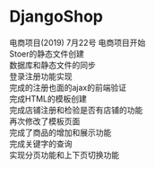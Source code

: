 # DjangoShop
电商项目(2019)
7月22号 电商项目开始<br>
Stoer的静态文件创建<br>
数据库和静态文件的同步<br>
登录注册功能实现<br>
完成的注册也面的ajax的前端验证<br>
完成HTML的模板创建<br>
完成店铺注册和检验是否有店铺的功能<br>
再次修改了模板页面<br>
完成了商品的增加和展示功能<br>
完成关键字的查询<br>
实现分页功能和上下页切换功能<br>
